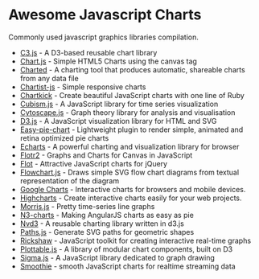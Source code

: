 # Awesome Javascript Charts

Commonly used javascript graphics libraries compilation.

- [C3.js](https://github.com/masayuki0812/c3) - A D3-based reusable chart library
- [Chart.js](https://github.com/nnnick/Chart.js) - Simple HTML5 Charts using the canvas tag
- [Charted](https://github.com/mikesall/charted) - A charting tool that produces automatic, shareable charts from any data file
- [Chartist-js](https://github.com/gionkunz/chartist-js) - Simple responsive charts
- [Chartkick](https://github.com/ankane/chartkick) - Create beautiful JavaScript charts with one line of Ruby
- [Cubism.js](https://github.com/square/cubism) - A JavaScript library for time series visualization
- [Cytoscape.js](https://github.com/cytoscape/cytoscape.js) - Graph theory library for analysis and visualisation
- [D3.js](https://github.com/mbostock/d3) - A JavaScript visualization library for HTML and SVG
- [Easy-pie-chart](https://github.com/rendro/easy-pie-chart) - Lightweight plugin to render simple, animated and retina optimized pie charts
- [Echarts](https://github.com/ecomfe/echarts) - A powerful charting and visualization library for browser
- [Flotr2](https://github.com/HumbleSoftware/Flotr2) - Graphs and Charts for Canvas in JavaScript
- [Flot](https://github.com/flot/flot) - Attractive JavaScript charts for jQuery
- [Flowchart.js](https://github.com/adrai/flowchart.js) - Draws simple SVG flow chart diagrams from textual representation of the diagram
- [Google Charts](https://developers.google.com/chart/) - Interactive charts for browsers and mobile devices.
- [Highcharts](http://www.highcharts.com/) - Create interactive charts easily for your web projects.
- [Morris.js](https://github.com/morrisjs/morris.js) - Pretty time-series line graphs
- [N3-charts](https://github.com/n3-charts) - Making AngularJS charts as easy as pie
- [Nvd3](https://github.com/novus/nvd3) - A reusable charting library written in d3.js
- [Paths.js](https://github.com/andreaferretti/paths-js) - Generate SVG paths for geometric shapes
- [Rickshaw](https://github.com/shutterstock/rickshaw) - JavaScript toolkit for creating interactive real-time graphs
- [Plottable.js](https://github.com/palantir/plottable) - A library of modular chart components, built on D3
- [Sigma.js](https://github.com/jacomyal/sigma.js) - A JavaScript library dedicated to graph drawing
- [Smoothie](https://github.com/joewalnes/smoothie) - smooth JavaScript charts for realtime streaming data
